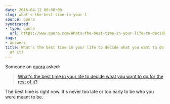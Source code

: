 ```yaml
---
date: 2016-04-12 00:00:00
slug: what-s-the-best-time-in-your-l
source: quora
syndicated:
- type: quora
  url: https://www.quora.com/Whats-the-best-time-in-your-life-to-decide-what-you-want-to-do-for-the-rest-of-it/answer/Roy-Tang
tags:
- answers
title: What's the best time in your life to decide what you want to do for the rest
  of it?
---
```


Someone on [quora](https://quora.com) asked:

> [What's the best time in your life to decide what you want to do for the rest of it?](https://www.quora.com/Whats-the-best-time-in-your-life-to-decide-what-you-want-to-do-for-the-rest-of-it/answer/Roy-Tang)


The best time is right now. It's never too late or too early to be who you were meant to be.